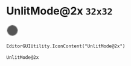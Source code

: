 # UnlitMode@2x `32x32`
<img src="/img/UnlitMode.png" width=32 height=32>

``` CSharp
EditorGUIUtility.IconContent("UnlitMode@2x")
```
```
UnlitMode@2x
```
